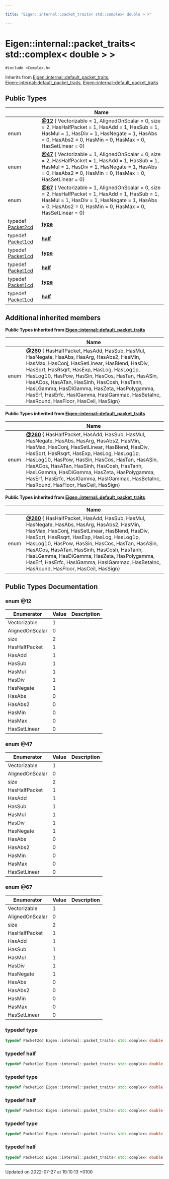```yaml
---

title: "Eigen::internal::packet_traits< std::complex< double > >"

---
```


# Eigen::internal::packet_traits< std::complex< double > >






`#include <Complex.h>`

Inherits from [Eigen::internal::default_packet_traits](http://example.org/classes/structeigen_1_1internal_1_1default__packet__traits/), [Eigen::internal::default_packet_traits](http://example.org/classes/structeigen_1_1internal_1_1default__packet__traits/), [Eigen::internal::default_packet_traits](http://example.org/classes/structeigen_1_1internal_1_1default__packet__traits/)

## Public Types

|                | Name           |
| -------------- | -------------- |
| enum| **[@12](http://example.org/classes/structeigen_1_1internal_1_1packet__traits_3_01std_1_1complex_3_01double_01_4_01_4/#enum-@12)** { Vectorizable = 1, AlignedOnScalar = 0, size = 2, HasHalfPacket = 1, HasAdd = 1, HasSub = 1, HasMul = 1, HasDiv = 1, HasNegate = 1, HasAbs = 0, HasAbs2 = 0, HasMin = 0, HasMax = 0, HasSetLinear = 0} |
| enum| **[@47](http://example.org/classes/structeigen_1_1internal_1_1packet__traits_3_01std_1_1complex_3_01double_01_4_01_4/#enum-@47)** { Vectorizable = 1, AlignedOnScalar = 0, size = 2, HasHalfPacket = 1, HasAdd = 1, HasSub = 1, HasMul = 1, HasDiv = 1, HasNegate = 1, HasAbs = 0, HasAbs2 = 0, HasMin = 0, HasMax = 0, HasSetLinear = 0} |
| enum| **[@67](http://example.org/classes/structeigen_1_1internal_1_1packet__traits_3_01std_1_1complex_3_01double_01_4_01_4/#enum-@67)** { Vectorizable = 1, AlignedOnScalar = 0, size = 2, HasHalfPacket = 1, HasAdd = 1, HasSub = 1, HasMul = 1, HasDiv = 1, HasNegate = 1, HasAbs = 0, HasAbs2 = 0, HasMin = 0, HasMax = 0, HasSetLinear = 0} |
| typedef <a href="http://example.org/classes/structeigen_1_1internal_1_1packet2cd/">Packet2cd</a> | **[type](http://example.org/classes/structeigen_1_1internal_1_1packet__traits_3_01std_1_1complex_3_01double_01_4_01_4/#typedef-type)**  |
| typedef <a href="http://example.org/classes/structeigen_1_1internal_1_1packet1cd/">Packet1cd</a> | **[half](http://example.org/classes/structeigen_1_1internal_1_1packet__traits_3_01std_1_1complex_3_01double_01_4_01_4/#typedef-half)**  |
| typedef <a href="http://example.org/classes/structeigen_1_1internal_1_1packet1cd/">Packet1cd</a> | **[type](http://example.org/classes/structeigen_1_1internal_1_1packet__traits_3_01std_1_1complex_3_01double_01_4_01_4/#typedef-type)**  |
| typedef <a href="http://example.org/classes/structeigen_1_1internal_1_1packet1cd/">Packet1cd</a> | **[half](http://example.org/classes/structeigen_1_1internal_1_1packet__traits_3_01std_1_1complex_3_01double_01_4_01_4/#typedef-half)**  |
| typedef <a href="http://example.org/classes/structeigen_1_1internal_1_1packet1cd/">Packet1cd</a> | **[type](http://example.org/classes/structeigen_1_1internal_1_1packet__traits_3_01std_1_1complex_3_01double_01_4_01_4/#typedef-type)**  |
| typedef <a href="http://example.org/classes/structeigen_1_1internal_1_1packet1cd/">Packet1cd</a> | **[half](http://example.org/classes/structeigen_1_1internal_1_1packet__traits_3_01std_1_1complex_3_01double_01_4_01_4/#typedef-half)**  |

## Additional inherited members

**Public Types inherited from [Eigen::internal::default_packet_traits](http://example.org/classes/structeigen_1_1internal_1_1default__packet__traits/)**

|                | Name           |
| -------------- | -------------- |
| enum| **[@260](http://example.org/classes/structeigen_1_1internal_1_1default__packet__traits/#enum-@260)** { HasHalfPacket, HasAdd, HasSub, HasMul, HasNegate, HasAbs, HasArg, HasAbs2, HasMin, HasMax, HasConj, HasSetLinear, HasBlend, HasDiv, HasSqrt, HasRsqrt, HasExp, HasLog, HasLog1p, HasLog10, HasPow, HasSin, HasCos, HasTan, HasASin, HasACos, HasATan, HasSinh, HasCosh, HasTanh, HasLGamma, HasDiGamma, HasZeta, HasPolygamma, HasErf, HasErfc, HasIGamma, HasIGammac, HasBetaInc, HasRound, HasFloor, HasCeil, HasSign} |

**Public Types inherited from [Eigen::internal::default_packet_traits](http://example.org/classes/structeigen_1_1internal_1_1default__packet__traits/)**

|                | Name           |
| -------------- | -------------- |
| enum| **[@260](http://example.org/classes/structeigen_1_1internal_1_1default__packet__traits/#enum-@260)** { HasHalfPacket, HasAdd, HasSub, HasMul, HasNegate, HasAbs, HasArg, HasAbs2, HasMin, HasMax, HasConj, HasSetLinear, HasBlend, HasDiv, HasSqrt, HasRsqrt, HasExp, HasLog, HasLog1p, HasLog10, HasPow, HasSin, HasCos, HasTan, HasASin, HasACos, HasATan, HasSinh, HasCosh, HasTanh, HasLGamma, HasDiGamma, HasZeta, HasPolygamma, HasErf, HasErfc, HasIGamma, HasIGammac, HasBetaInc, HasRound, HasFloor, HasCeil, HasSign} |

**Public Types inherited from [Eigen::internal::default_packet_traits](http://example.org/classes/structeigen_1_1internal_1_1default__packet__traits/)**

|                | Name           |
| -------------- | -------------- |
| enum| **[@260](http://example.org/classes/structeigen_1_1internal_1_1default__packet__traits/#enum-@260)** { HasHalfPacket, HasAdd, HasSub, HasMul, HasNegate, HasAbs, HasArg, HasAbs2, HasMin, HasMax, HasConj, HasSetLinear, HasBlend, HasDiv, HasSqrt, HasRsqrt, HasExp, HasLog, HasLog1p, HasLog10, HasPow, HasSin, HasCos, HasTan, HasASin, HasACos, HasATan, HasSinh, HasCosh, HasTanh, HasLGamma, HasDiGamma, HasZeta, HasPolygamma, HasErf, HasErfc, HasIGamma, HasIGammac, HasBetaInc, HasRound, HasFloor, HasCeil, HasSign} |


## Public Types Documentation

### enum @12

| Enumerator | Value | Description |
| ---------- | ----- | ----------- |
| Vectorizable | 1|   |
| AlignedOnScalar | 0|   |
| size | 2|   |
| HasHalfPacket | 1|   |
| HasAdd | 1|   |
| HasSub | 1|   |
| HasMul | 1|   |
| HasDiv | 1|   |
| HasNegate | 1|   |
| HasAbs | 0|   |
| HasAbs2 | 0|   |
| HasMin | 0|   |
| HasMax | 0|   |
| HasSetLinear | 0|   |




### enum @47

| Enumerator | Value | Description |
| ---------- | ----- | ----------- |
| Vectorizable | 1|   |
| AlignedOnScalar | 0|   |
| size | 2|   |
| HasHalfPacket | 1|   |
| HasAdd | 1|   |
| HasSub | 1|   |
| HasMul | 1|   |
| HasDiv | 1|   |
| HasNegate | 1|   |
| HasAbs | 0|   |
| HasAbs2 | 0|   |
| HasMin | 0|   |
| HasMax | 0|   |
| HasSetLinear | 0|   |




### enum @67

| Enumerator | Value | Description |
| ---------- | ----- | ----------- |
| Vectorizable | 1|   |
| AlignedOnScalar | 0|   |
| size | 2|   |
| HasHalfPacket | 1|   |
| HasAdd | 1|   |
| HasSub | 1|   |
| HasMul | 1|   |
| HasDiv | 1|   |
| HasNegate | 1|   |
| HasAbs | 0|   |
| HasAbs2 | 0|   |
| HasMin | 0|   |
| HasMax | 0|   |
| HasSetLinear | 0|   |




### typedef type

```cpp
typedef Packet2cd Eigen::internal::packet_traits< std::complex< double > >::type;
```


### typedef half

```cpp
typedef Packet1cd Eigen::internal::packet_traits< std::complex< double > >::half;
```


### typedef type

```cpp
typedef Packet1cd Eigen::internal::packet_traits< std::complex< double > >::type;
```


### typedef half

```cpp
typedef Packet1cd Eigen::internal::packet_traits< std::complex< double > >::half;
```


### typedef type

```cpp
typedef Packet1cd Eigen::internal::packet_traits< std::complex< double > >::type;
```


### typedef half

```cpp
typedef Packet1cd Eigen::internal::packet_traits< std::complex< double > >::half;
```


-------------------------------

Updated on 2022-07-27 at 19:10:13 +0100